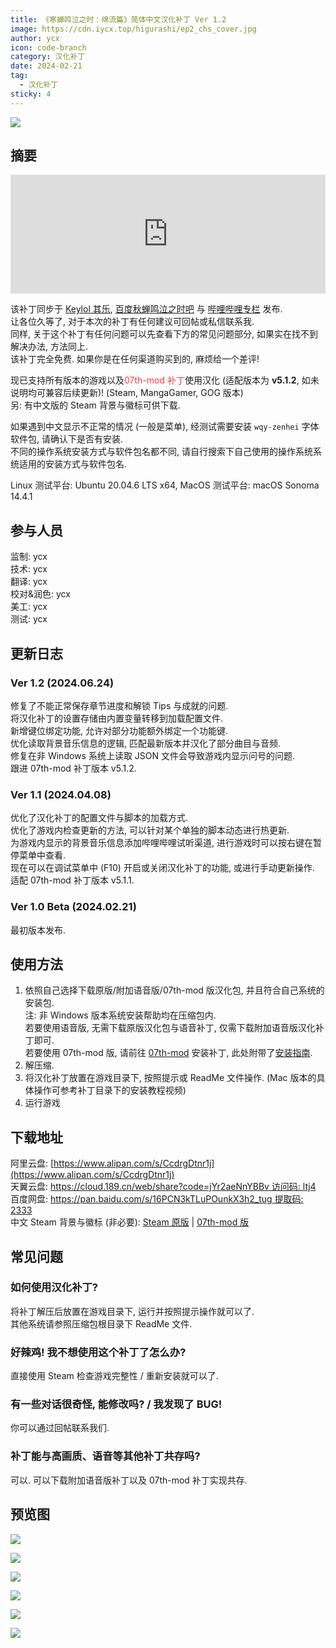 ```yaml
---
title: 《寒蝉鸣泣之时：绵流篇》简体中文汉化补丁 Ver 1.2
image: https://cdn.iycx.top/higurashi/ep2_chs_cover.jpg
author: ycx
icon: code-branch
category: 汉化补丁
date: 2024-02-21
tag:
  - 汉化补丁
sticky: 4
---
```

![](https://cdn.iycx.top/higurashi/ep2_chs_cover.jpg)  
## 摘要
<div align="center"><iframe width="100%" height="190" frameborder="0" src="https://store.steampowered.com/widget/410890/?t=%E3%80%8A%E5%AF%92%E8%9D%89%E9%B8%A3%E6%B3%A3%E4%B9%8B%E6%97%B6%E3%80%8B%E6%98%AF%E4%B8%80%E9%83%A8%E6%9C%89%E5%A3%B0%E5%B0%8F%E8%AF%B4%E3%80%82%E9%9F%B3%E4%B9%90%E3%80%81%E6%95%85%E4%BA%8B%E8%83%8C%E6%99%AF%E4%B8%8E%E8%A7%92%E8%89%B2%E5%85%B1%E5%90%8C%E5%88%9B%E9%80%A0%E4%BA%86%E4%B8%80%E4%B8%AA%E4%B8%96%E7%95%8C%EF%BC%8C%E6%98%AF%E7%8E%A9%E5%AE%B6%E9%98%85%E8%AF%BB%E5%B0%8F%E8%AF%B4%E7%9A%84%E8%88%9E%E5%8F%B0%E3%80%82%E6%AC%A2%E7%AC%91%E3%80%81%E5%93%AD%E6%B3%A3%E3%80%81%E6%80%A8%E6%81%A8%E3%80%82%E8%AF%B7%E5%B8%A6%E7%9D%80%E9%82%A3%E6%A0%B7%E7%9A%84%E5%BF%83%E6%83%85%E4%B8%8E%E4%B8%BB%E4%BA%BA%E5%85%AC%E4%B8%80%E8%B5%B7%E4%BD%93%E9%AA%8C%E6%95%85%E4%BA%8B%E5%90%A7%E3%80%82"></iframe></div>  

该补丁同步于 [Keylol 其乐](https://keylol.com/t936094-1-1), [百度秋蝉鸣泣之时吧](https://tieba.baidu.com/p/8904925793) 与 [哔哩哔哩专栏](https://www.bilibili.com/read/cv31751345) 发布.  
让各位久等了, 对于本次的补丁有任何建议可回帖或私信联系我.  
同样, 关于这个补丁有任何问题可以先查看下方的常见问题部分, 如果实在找不到解决办法, 方法同上.  
该补丁完全免费. 如果你是在任何渠道购买到的, 麻烦给一个差评!  

现已支持所有版本的游戏以及<font color='#ff3a3a'>07th-mod 补丁</font>使用汉化 (适配版本为 **v5.1.2**, 如未说明均可兼容后续更新)! (Steam, MangaGamer, GOG 版本)  
另: 有中文版的 Steam 背景与徽标可供下载.  

如果遇到中文显示不正常的情况 (一般是菜单), 经测试需要安装 ```wqy-zenhei``` 字体软件包, 请确认下是否有安装.  
不同的操作系统安装方式与软件包名都不同, 请自行搜索下自己使用的操作系统系统适用的安装方式与软件包名.  

Linux 测试平台: Ubuntu 20.04.6 LTS x64, MacOS 测试平台: macOS Sonoma 14.4.1  

## 参与人员
监制: ycx  
技术: ycx  
翻译: ycx  
校对&润色: ycx  
美工: ycx  
测试: ycx  

## 更新日志

### Ver 1.2 (2024.06.24)
修复了不能正常保存章节进度和解锁 Tips 与成就的问题.  
将汉化补丁的设置存储由内置变量转移到加载配置文件.  
新增键位绑定功能, 允许对部分功能额外绑定一个功能键.  
优化读取背景音乐信息的逻辑, 匹配最新版本并汉化了部分曲目与音频.  
修复在非 Windows 系统上读取 JSON 文件会导致游戏内显示问号的问题.  
跟进 07th-mod 补丁版本 v5.1.2.  

### Ver 1.1 (2024.04.08)
优化了汉化补丁的配置文件与脚本的加载方式.  
优化了游戏内检查更新的方法, 可以针对某个单独的脚本动态进行热更新.  
为游戏内显示的背景音乐信息添加哔哩哔哩试听渠道, 进行游戏时可以按右键在暂停菜单中查看.  
现在可以在调试菜单中 (F10) 开启或关闭汉化补丁的功能, 或进行手动更新操作.  
适配 07th-mod 补丁版本 v5.1.1.

### Ver 1.0 Beta (2024.02.21)
最初版本发布.  

## 使用方法
1. 依照自己选择下载原版/附加语音版/07th-mod 版汉化包, 并且符合自己系统的安装包.  
注: 非 Windows 版本系统安装帮助均在压缩包内.  
若要使用语音版, 无需下载原版汉化包与语音补丁, 仅需下载附加语音版汉化补丁即可.  
若要使用 07th-mod 版, 请前往 [07th-mod](https://07th-mod.com/home/) 安装补丁, 此处附带了[安装指南](../guide/07th-mod/main.md).  
2. 解压缩.  
3. 将汉化补丁放置在游戏目录下, 按照提示或 ReadMe 文件操作. (Mac 版本的具体操作可参考补丁目录下的安装教程视频)  
4. 运行游戏  

## 下载地址
阿里云盘: [https://www.alipan.com/s/CcdrgDtnr1j](https://www.alipan.com/s/CcdrgDtnr1j)  
天翼云盘: [https://cloud.189.cn/web/share?code=jYr2aeNnYBBv 访问码: ltj4](https://cloud.189.cn/web/share?code=jYr2aeNnYBBv)   
百度网盘: [https://pan.baidu.com/s/16PCN3kTLuPOunkX3h2_tug 提取码: 2333](https://pan.baidu.com/s/16PCN3kTLuPOunkX3h2_tug?pwd=2333)  
中文 Steam 背景与徽标 (非必要): [Steam 原版](https://download.chinalcmod.com/Higurashi/Steam%20Library/Steam_Library_Ep02.zip) | [07th-mod 版](https://download.chinalcmod.com/Higurashi/Steam%20Library/Steam_Library_Ep02_07th-mod.zip)  

## 常见问题
### 如何使用汉化补丁?
将补丁解压后放置在游戏目录下, 运行并按照提示操作就可以了.  
其他系统请参照压缩包根目录下 ReadMe 文件.  
### 好辣鸡! 我不想使用这个补丁了怎么办?
直接使用 Steam 检查游戏完整性 / 重新安装就可以了.  
### 有一些对话很奇怪, 能修改吗? / 我发现了 BUG!
你可以通过回帖联系我们.
### 补丁能与高画质、语音等其他补丁共存吗?
可以. 可以下载附加语音版补丁以及 07th-mod 补丁实现共存.  

## 预览图
![](https://cdn.iycx.top/blog/2024/02/screenshot_01.jpg)

![](https://cdn.iycx.top/blog/2024/02/screenshot_02.jpg)

![](https://cdn.iycx.top/blog/2024/02/screenshot_03.jpg)

![](https://cdn.iycx.top/blog/2024/02/screenshot_04.jpg)

![](https://cdn.iycx.top/blog/2024/02/screenshot_05.jpg)

![](https://cdn.iycx.top/blog/2024/02/screenshot_06.jpg)
